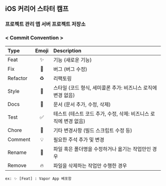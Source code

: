 ## iOS 커리어 스타터 캠프

### 프로젝트 관리 앱 서버 프로젝트 저장소



### < Commit Convention >

Type|Emoji|Description
:---|:---:|:---
Feat      |✨| 기능 (새로운 기능)
Fix       |🐛| 버그 (버그 수정)
Refactor	|♻️| 리팩토링
Style	    |💄| 스타일 (코드 형식, 세미콜론 추가: 비즈니스 로직에 변경 없음)
Docs	    |📝| 문서 (문서 추가, 수정, 삭제)
Test	    |✅| 테스트 (테스트 코드 추가, 수정, 삭제: 비즈니스 로직에 변경 없음)
Chore	    |🔧| 기타 변경사항 (빌드 스크립트 수정 등)
Comment	  |💡| 필요한 주석 추가 및 변경
Rename    |🚚| 파일 혹은 폴더명을 수정하거나 옮기는 작업만인 경우
Remove    |🔥| 파일을 삭제하는 작업만 수행한 경우


```ex: ✨ [Feat] : Vapor App 베포함```
